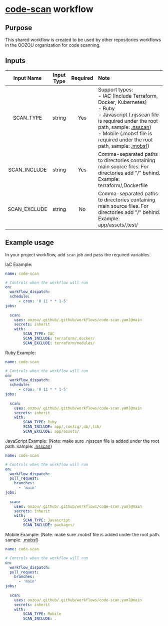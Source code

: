 # [code-scan](./code-scan.yaml) workflow

## Purpose
This shared workflow is created to be used by other repositories workflows in the OOZOU organization for code scanning.

## Inputs

|  Input Name   | Input Type  | Required | Note |
| :------------: | :------------: | :------------: | :------------ |
| SCAN_TYPE  | string | Yes |Support types:<br/>- IAC (Include Terraform, Docker, Kubernetes) <br/>- Ruby   <br/>- Javascript (.njsscan file is required under the root path, sample: [.nsscan](./.njsscan)) <br/>- Mobile  (.mobsf file is required under the root path, sample: [.mobsf](./.mobsf)) |
|  SCAN_INCLUDE | string | Yes |Comma-separated paths to directories containing main source files. For directories add "/" behind. Example: terraform/,Dockerfile| 
|  SCAN_EXCLUDE |  string | No |Comma-separated paths to directories containing main source files. For directories add "/" behind. Example: app/assets/,test/ | |



## Example usage
In your project workflow,  add `scan` job and pass the required variables.

IaC Example:
```yml
name: code-scan

# Controls when the workflow will run
on:
  workflow_dispatch:
  schedule:
      - cron: '0 11 * * 1-5' 
jobs:
		
  scan:
    uses: oozou/.github/.github/workflows/code-scan.yaml@main
    secrets: inherit
    with:
        SCAN_TYPE: IAC
        SCAN_INCLUDE: terraform/,docker/
        SCAN_EXCLUDE: terraform/modules/
```

Ruby Example:
```yml
name: code-scan

# Controls when the workflow will run
on:
  workflow_dispatch:
  schedule:
      - cron: '0 11 * * 1-5' 
jobs:
		
  scan:
    uses: oozou/.github/.github/workflows/code-scan.yaml@main
    secrets: inherit
    with:
        SCAN_TYPE: Ruby
        SCAN_INCLUDE: app/,config/,db/,lib/
        SCAN_EXCLUDE: app/assets/
```

JavaScript Example: (Note: make sure .njsscan file is added under the root path. sample: [.nsscan](./.njsscan))
```yml
name: code-scan

# Controls when the workflow will run
on:
  workflow_dispatch:
  pull_request:
    branches:
      - 'main'
jobs:
		
  scan:
    uses: oozou/.github/.github/workflows/code-scan.yaml@main
    secrets: inherit
    with:
        SCAN_TYPE: Javascript
        SCAN_INCLUDE: packages/
```

Mobile Example: (Note: make sure .mobsf file is added under the root path. sample: [.mobsf](./.mobsf))
```yml
name: code-scan

# Controls when the workflow will run
on:
  workflow_dispatch:
  pull_request:
    branches:
      - 'main'
jobs:
		
  scan:
    uses: oozou/.github/.github/workflows/code-scan.yaml@main
    secrets: inherit
    with:
        SCAN_TYPE: Mobile
        SCAN_INCLUDE: .
```
